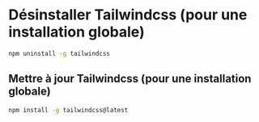 # Désinstaller Tailwindcss (pour une installation globale)

```bash
npm uninstall -g tailwindcss
```
## Mettre à jour Tailwindcss (pour une installation globale)

```bash
npm install -g tailwindcss@latest
```
